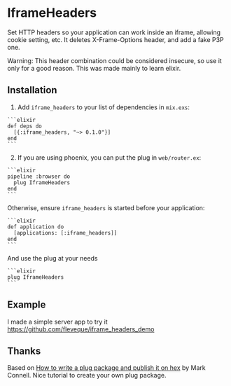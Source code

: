 # IframeHeaders

Set HTTP headers so your application can work inside an iframe, allowing cookie setting, etc. It deletes X-Frame-Options header, and add a fake P3P one.

Warning: This header combination could be considered insecure, so use it only for a good reason. This was made mainly to learn elixir.

## Installation

  1. Add `iframe_headers` to your list of dependencies in `mix.exs`:

    ```elixir
    def deps do
      [{:iframe_headers, "~> 0.1.0"}]
    end
    ```

  2. If you are using phoenix, you can put the plug in `web/router.ex`:

    ```elixir
    pipeline :browser do
      plug IframeHeaders
    end
    ```

  Otherwise, ensure `iframe_headers` is started before your application:

    ```elixir
    def application do
      [applications: [:iframe_headers]]
    end
    ```
  And use the plug at your needs

    ```elixir
    plug IframeHeaders
    ```

## Example

I made a simple server app to try it https://github.com/fleveque/iframe_headers_demo

## Thanks

Based on [How to write a plug package and publish it on hex](http://www.cultivatehq.com/posts/how-to-write-a-plug-package-and-publish-it-on-hex/) by Mark Connell. Nice tutorial to create your own plug package.
